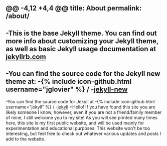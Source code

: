 @@ -4,12 +4,4 @@ title: About
  permalink: /about/
  ---
  
 -This is the base Jekyll theme. You can find out more info about customizing your Jekyll theme, as well as basic Jekyll usage documentation at [jekyllrb.com](http://jekyllrb.com/)
 -
 -You can find the source code for the Jekyll new theme at:
 -{% include icon-github.html username="jglovier" %} /
 -[jekyll-new](https://github.com/jglovier/jekyll-new)
 -
 -You can find the source code for Jekyll at
 -{% include icon-github.html username="jekyll" %} /
 -[jekyll](https://github.com/jekyll/jekyll)
 +Hello! If you have found this site you are likely someone I know, however, even if you are not a friend/family member of mine, I still welcome you to my site! As you will see printed many times here, this site is my first public website, and will be used mainly for experimentation and educational purposes. This website won't be too interesting, but feel free to check out whatever various updates and posts I add to the website.
